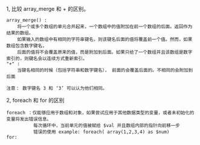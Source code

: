 1, 比较 array_merge 和 + 的区别。

	array_merge() :
		将一个或多个数组的单元合并起来，一个数组中的值附加在前一个数组的后面。返回作为结果的数组。
		如果输入的数组中有相同的字符串键名，则该键名后面的值将覆盖前一个值。然而，如果数组包含数字键名，
		后面的值将不会覆盖原来的值，而是附加到后面。如果只给了一个数组并且该数组是数字索引的，则键名会以连续方式重新索引。 
	"+" :
	    当键名相同的时候（包括字符串和数字键名）， 前面的会覆盖后面的。不相同的会附加到后面 

	注意： 数字键名 3 和 ‘3’ 可以认为他们相同。

2, foreach 和 for 的区别

	foreach ：仅能够应用于数组和对象，如果尝试应用于其他数据类型的变量，或者未初始化的变量将发出错误信息。
	          每次循环中，当前单元的值被赋给 $val 并且数组内部的指针向前移一步
			  错误的使用 example: foreach( array(1,2,3,4) as $num) 
	for:
			

    

